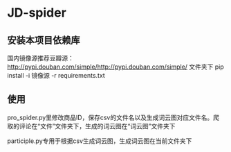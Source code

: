 # JD-spider

## 安装本项目依赖库

国内镜像源推荐豆瓣源： http://pypi.douban.com/simple/http://pypi.douban.com/simple/ 
文件夹下 pip install -i 镜像源 -r requirements.txt 

## 使用

pro_spider.py里修改商品ID，保存csv的文件名以及生成词云图对应文件名。爬取的评论在“文件”文件夹下，生成的词云图在“词云图”文件夹下

participle.py专用于根据csv生成词云图，生成词云图在当前文件夹下

